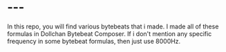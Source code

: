 # ---
In this repo, you will find various bytebeats that i made. I made all of these formulas in Dollchan Bytebeat Composer.
If i don't mention any specific frequency in some bytebeat formulas, then just use 8000Hz.
